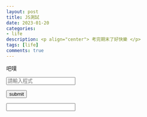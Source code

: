 ```yaml
---
layout: post
title: JS測試
date: 2023-01-20
categories:
- life
description: <p align="center"> 考完期末了好快樂 </p>
tags: [life]
comments: true
---
```


吧噗

<input id="code_A" placeholder="請輸入程式">

<button id="submit"> submit </button>

<input id="code_B" value="" >

<script>
    
    var submit = document.getElementById("submit");

    function Transform()
    {
        console.log("HELLO");
        var code_A = document.getElementById("code_A");
        var code_B = document.getElementById("code_B");
        var code=code_A.innerText;
        console.log(code);
        for(var i=0;i<code.length;i=i++)
        {
            if(code[i]==';')
            {
                code[i]=";";
            }
        }
        code_B.innerText=code;
        console.log("END");
    }
    submit.addEventListener("click",Transform());

</script>